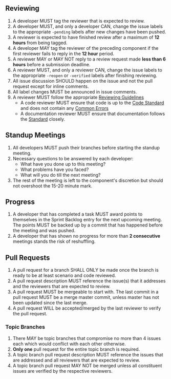 ## Reviewing
1. A developer MUST tag the reviewer that is expected to review.
1. A developer MUST, and only a developer CAN, change the issue labels to the appropriate `-pending` labels after new changes have been pushed.
1. A reviewer is expected to have finished review after a maximum of **12 hours** from being tagged.
1. A developer MAY tag the reviewer of the preceding component if the first reviewer fails to reply in the **12 hour** period.
1. A reviewer MAY or MAY NOT reply to a review request made **less than 6 hours** before a submission deadline.
1. A reviewer MUST, and only a reviewer CAN, change the issue labels to the appropriate `-reopen` or `-verified` labels after finishing reviewing.
1. All issue discussion SHOULD happen on the issue and not the pull request except for inline comments.
1. All label changes MUST be announced in issue comments.
1. A reviewer MUST follow the appropriate [Reviewing Guidelines](https://github.com/DevYah/coolsoft-13/wiki/Conventions-and-Guidelines#reviewing)
    - A code reviewer MUST ensure that code is up to the [Code Standard](https://github.com/DevYah/coolsoft-13/wiki/Conventions-and-Guidelines#code-style-and-conventions) and does not contain any [Common Errors](https://github.com/DevYah/coolsoft-13/wiki/Common-Coding-Errors)
    - A documentation reviewer MUST ensure that documentation follows the [Standard](https://github.com/DevYah/coolsoft-13/wiki/Conventions-and-Guidelines#documentation) closely.

## Standup Meetings
1. All developers MUST push their branches before starting the standup meeting.
1. Necessary questions to be answered by each developer:   
    - What have you done up to this meeting?
    - What problems have you faced?
    - What will you do till the next meeting?
1. The rest of the meeting is left to the component's discretion but should not overshoot the 15-20 minute mark.

## Progress
1. A developer that has completed a task MUST award points to themselves in the Sprint Backlog entry for the next upcoming meeting. The points MUST be backed up by a commit that has happened before the meeting and was pushed.
1. A developer that has shown no progress for more than **2 consecutive** meetings stands the risk of reshuffling.

## Pull Requests
1. A pull request for a branch SHALL ONLY be made once the branch is ready to be at least scenario and code reviewed.
1. A pull request description MUST reference the issue(s) that it addresses and the reviewers that are expected to review.
1. A pull request MUST be mergeable to start with. The last commit in a pull request MUST be a merge master commit, unless master has not been updated since the last merge.
1. A pull request WILL be accepted/merged by the last reviewer to verify the pull request.

### Topic Branches 
1. There MAY be topic branches that compromise no more than 4 issues each which would conflict with each other otherwise.
1. **Only one** pull request for the entire topic branch is required.
1. A topic branch pull request description MUST reference the issues that are addressed and all reviewers that are expected to review.
1. A topic branch pull request MAY NOT be merged unless all constituent issues are verified by the respective reviewers.